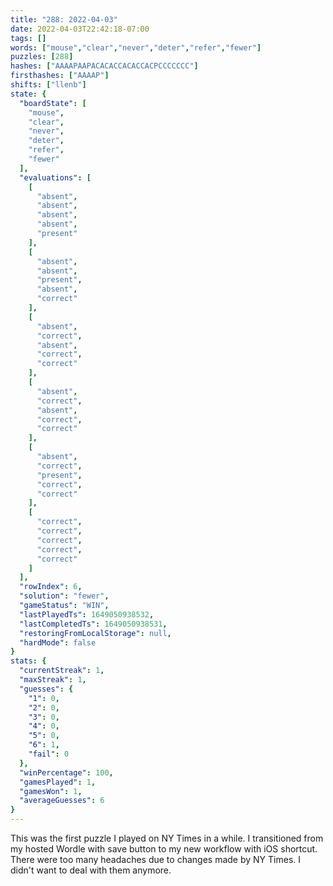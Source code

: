 ```yaml
---
title: "288: 2022-04-03"
date: 2022-04-03T22:42:18-07:00
tags: []
words: ["mouse","clear","never","deter","refer","fewer"]
puzzles: [288]
hashes: ["AAAAPAAPACACACCACACCACPCCCCCCC"]
firsthashes: ["AAAAP"]
shifts: ["llenb"]
state: {
  "boardState": [
    "mouse",
    "clear",
    "never",
    "deter",
    "refer",
    "fewer"
  ],
  "evaluations": [
    [
      "absent",
      "absent",
      "absent",
      "absent",
      "present"
    ],
    [
      "absent",
      "absent",
      "present",
      "absent",
      "correct"
    ],
    [
      "absent",
      "correct",
      "absent",
      "correct",
      "correct"
    ],
    [
      "absent",
      "correct",
      "absent",
      "correct",
      "correct"
    ],
    [
      "absent",
      "correct",
      "present",
      "correct",
      "correct"
    ],
    [
      "correct",
      "correct",
      "correct",
      "correct",
      "correct"
    ]
  ],
  "rowIndex": 6,
  "solution": "fewer",
  "gameStatus": "WIN",
  "lastPlayedTs": 1649050938532,
  "lastCompletedTs": 1649050938531,
  "restoringFromLocalStorage": null,
  "hardMode": false
}
stats: {
  "currentStreak": 1,
  "maxStreak": 1,
  "guesses": {
    "1": 0,
    "2": 0,
    "3": 0,
    "4": 0,
    "5": 0,
    "6": 1,
    "fail": 0
  },
  "winPercentage": 100,
  "gamesPlayed": 1,
  "gamesWon": 1,
  "averageGuesses": 6
}
---
```


<!-- more -->

This was the first puzzle I played on NY Times in a while. I transitioned from my hosted Wordle with save button to my new workflow with iOS shortcut. There were too many headaches due to changes made by NY Times. I didn't want to deal with them anymore.
